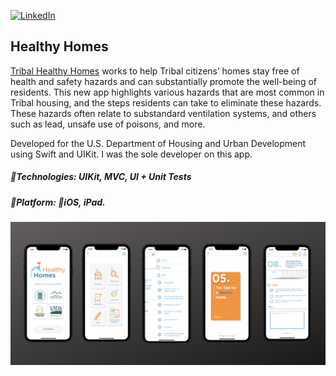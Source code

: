 [![LinkedIn](https://img.shields.io/badge/LinkedIn-%230077B5.svg?logo=linkedin&logoColor=white)](https://linkedin.com/in/veeralsuthar)

## Healthy Homes
[Tribal Healthy Homes](https://apps.apple.com/us/app/your-tribal-healthy-home/id1552775836) works to help Tribal citizens’ homes stay free of health and safety hazards and can substantially promote the well-being of residents. This new app highlights various hazards that are most common in Tribal housing, and the steps residents can take to eliminate these hazards. These hazards often relate to substandard ventilation systems, and others such as lead, unsafe use of poisons, and more.

Developed for the U.S. Department of Housing and Urban Development using Swift and UIKit. I was the sole developer on this app.

##### 🔨Technologies: UIKit, MVC, UI + Unit Tests
##### 🚀Platform: 📱iOS, iPad.
<p align="center">
<a href="https://apps.apple.com/us/app/your-tribal-healthy-home/id1552775836" target="_blank"><img src="images/NA Healthy Homes/NA-Healthy-Homes.png" width="900" title="NA-Healthy-Homes"></a>
</p>
